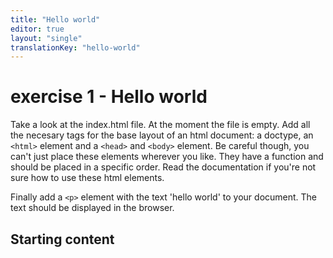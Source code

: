 ```yaml
---
title: "Hello world"
editor: true
layout: "single"
translationKey: "hello-world"
---
```


# exercise 1 - Hello world

Take a look at the index.html file. At the moment the file is empty. Add all the necesary tags for the base layout of an html document: a doctype, an `<html>` element and a `<head>` and `<body>` element. Be careful though, you can't just place these elements wherever you like. They have a function and should be placed in a specific order.
Read the documentation if you're not sure how to use these html elements.

Finally add a `<p>` element with the text 'hello world' to your document. The text should be displayed in the browser.


## Starting content

```html 

```
